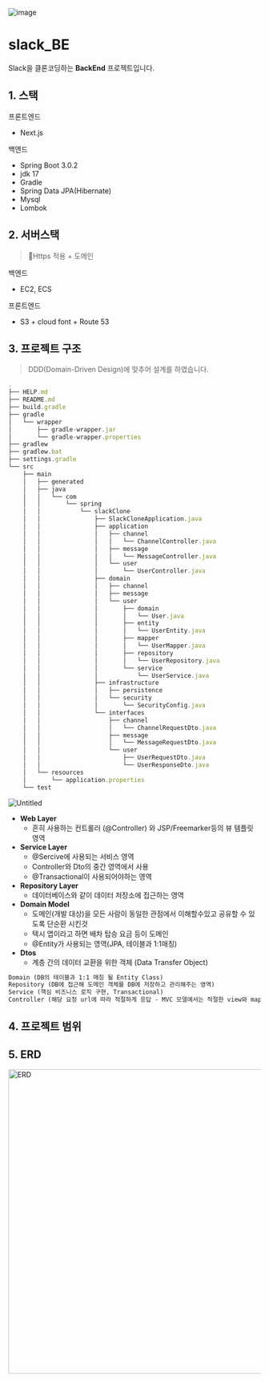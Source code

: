 ![image](https://github.com/SlackClone-v/slack_BE/assets/107148237/6ca4290b-f690-41d2-938a-b4d4c3f9733c) 

# slack_BE
Slack을 클론코딩하는 **BackEnd** 프로젝트입니다.

## 1. 스택

프론트엔드
- Next.js

백엔드
- Spring Boot 3.0.2
- jdk 17
- Gradle
- Spring Data JPA(Hibernate)
- Mysql
- Lombok

## 2. 서버스택
> Https 적용 + 도메인

백엔드
- EC2, ECS

프론트엔드
- S3 + cloud font + Route 53

  
## 3. 프로젝트 구조
> DDD(Domain-Driven Design)에 맞추어 설계를 하였습니다.
```javascript
.
├── HELP.md
├── README.md
├── build.gradle
├── gradle
│   └── wrapper
│       ├── gradle-wrapper.jar
│       └── gradle-wrapper.properties
├── gradlew
├── gradlew.bat
├── settings.gradle
└── src
    ├── main
    │   ├── generated
    │   ├── java
    │   │   └── com
    │   │       └── spring
    │   │           └── slackClone
    │   │               ├── SlackCloneApplication.java
    │   │               ├── application
    │   │               │   ├── channel
    │   │               │   │   └── ChannelController.java
    │   │               │   ├── message
    │   │               │   │   └── MessageController.java
    │   │               │   └── user
    │   │               │       └── UserController.java
    │   │               ├── domain
    │   │               │   ├── channel
    │   │               │   ├── message
    │   │               │   └── user
    │   │               │       ├── domain
    │   │               │       │   └── User.java
    │   │               │       ├── entity
    │   │               │       │   └── UserEntity.java
    │   │               │       ├── mapper
    │   │               │       │   └── UserMapper.java
    │   │               │       ├── repository
    │   │               │       │   └── UserRepository.java
    │   │               │       └── service
    │   │               │           └── UserService.java
    │   │               ├── infrastructure
    │   │               │   ├── persistence
    │   │               │   └── security
    │   │               │       └── SecurityConfig.java
    │   │               └── interfaces
    │   │                   ├── channel
    │   │                   │   └── ChannelRequestDto.java
    │   │                   ├── message
    │   │                   │   └── MessageRequestDto.java
    │   │                   └── user
    │   │                       ├── UserRequestDto.java
    │   │                       └── UserResponseDto.java
    │   └── resources
    │       └── application.properties
    └── test

```

![Untitled](https://github.com/instagramClone-v/instagram_BE/assets/107148237/7cf1b20e-2592-4c6a-8d43-8be2aad61bda)

- **Web Layer**
    - 흔히 사용하는 컨트롤러 (@Controller) 와 JSP/Freemarker등의 뷰 템플릿 영역
- **Service Layer**
    - @Sercive에 사용되는 서비스 영역
    - Controller와 Dto의 중간 영역에서 사용
    - @Transactional이 사용되어야하는 영역
- **Repository Layer**
    - 데이터베이스와 같이 데이터 저장소에 접근하는 영역
- **Domain Model**
    - 도메인(개발 대상)을 모든 사람이 동일한 관점에서 이해할수있고 공유할 수 있도록 단순환 시킨것
    - 택시 앱이라고 하면 배차 탑승 요금 등이 도메인
    - @Entity가 사용되는 영역(JPA, 테이블과 1:1매칭)
- **Dtos**
    - 계층 간의 데이터 교환을 위한 객체 (Data Transfer Object)

```markdown
Domain (DB의 테이블과 1:1 매칭 될 Entity Class)
Repository (DB에 접근해 도메인 객체를 DB에 저장하고 관리해주는 영역)
Service (핵심 비즈니스 로직 구현, Transactional)
Controller (해당 요청 url에 따라 적절하게 응답 - MVC 모델에서는 적절한 view와 mapping, RestController의 경우 적절한 ResponseEntity(DTO)를 body에 담아 Client에 반환, service의 메서드를 이용함)
```
## 4. 프로젝트 범위


## 5. ERD
<img width="607" alt="ERD" src="https://github.com/instagramClone-v/instagram_BE/assets/107148237/066c8ab3-2911-4b8c-96b9-8d998a7cce14">
